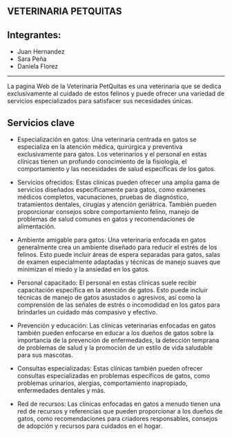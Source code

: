 **VETERINARIA PETQUITAS**
-----------------------------------------------------------------

## **Integrantes:**
- Juan Hernandez
- Sara Peña
- Daniela Florez
---------------------------------------------------------------

La pagina Web de la Veterinaria PetQuitas es una veterinaria que se dedica exclusivamente al cuidado de estos felinos 
y puede ofrecer una variedad de servicios especializados para satisfacer sus necesidades únicas. 


## **Servicios clave**
- Especialización en gatos:
Una veterinaria centrada en gatos se especializa en la atención médica, quirúrgica y preventiva exclusivamente para gatos. Los veterinarios y el personal en estas clínicas tienen un profundo conocimiento de la fisiología, el comportamiento y las necesidades de salud específicas de los gatos.

- Servicios ofrecidos:
Estas clínicas pueden ofrecer una amplia gama de servicios diseñados específicamente para gatos, como exámenes médicos completos, vacunaciones, pruebas de diagnóstico, tratamientos dentales, cirugías y atención geriátrica. También pueden proporcionar consejos sobre comportamiento felino, manejo de problemas de salud comunes en gatos y recomendaciones de alimentación.

- Ambiente amigable para gatos:
Una veterinaria enfocada en gatos generalmente crea un ambiente diseñado para reducir el estrés de los felinos. Esto puede incluir áreas de espera separadas para gatos, salas de examen especialmente adaptadas y técnicas de manejo suaves que minimizan el miedo y la ansiedad en los gatos.

- Personal capacitado:
El personal en estas clínicas suele recibir capacitación específica en la atención de gatos. Esto puede incluir técnicas de manejo de gatos asustados o agresivos, así como la comprensión de las señales de estrés o incomodidad en los gatos para brindarles un cuidado más compasivo y efectivo.

- Prevención y educación:
Las clínicas veterinarias enfocadas en gatos también pueden enfocarse en educar a los dueños de gatos sobre la importancia de la prevención de enfermedades, la detección temprana de problemas de salud y la promoción de un estilo de vida saludable para sus mascotas.

- Consultas especializadas:
Estas clínicas también pueden ofrecer consultas especializadas en problemas específicos de gatos, como problemas urinarios, alergias, comportamiento inapropiado, enfermedades dentales y más.

- Red de recursos:
Las clínicas enfocadas en gatos a menudo tienen una red de recursos y referencias que pueden proporcionar a los dueños de gatos, como recomendaciones para criadores responsables, consejos de adopción y recursos para cuidados en el hogar.


